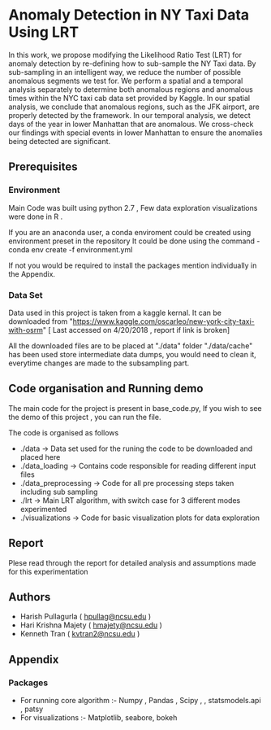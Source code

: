 # Anomaly Detection in NY Taxi Data Using LRT

In this work, we propose modifying the Likelihood Ratio Test (LRT) for anomaly detection by re-defining how to sub-sample the NY Taxi data. By sub-sampling in an intelligent way, we reduce the number of possible anomalous segments we test for. We perform a spatial and a temporal analysis separately to determine both anomalous regions and anomalous times within the NYC taxi cab data set provided by Kaggle. In our spatial analysis, we conclude that anomalous regions, such as the JFK airport, are properly detected by the framework. In our temporal analysis, we detect days of the year in lower Manhattan that are anomalous. We cross-check our findings with special events in lower Manhattan to ensure the anomalies being detected are significant.

## Prerequisites 
### Environment
Main Code was built using python 2.7 , Few data exploration visualizations were done in R .

If you are an anaconda user, a conda enviroment could be created using environment preset in the repository
It could be done using the command - conda env create -f environment.yml

If not you would be required to install the packages mention individually in the Appendix. 

### Data Set 
Data used in this project is taken from a kaggle kernal. 
It can be downloaded from "https://www.kaggle.com/oscarleo/new-york-city-taxi-with-osrm"  [ Last accessed on 4/20/2018 , report if link is broken]

All the downloaded files are to be placed at "./data" folder 
"./data/cache" has been used store intermediate data dumps, you would need to clean it, everytime changes are made to the subsampling part.  

## Code organisation and Running demo  
The main code for the project is present in base_code.py, If you wish to see the demo of this project , you can run the file. 

The code is organised as follows 
* ./data          -> Data set used for the runing the code to be downloaded and placed here
* ./data_loading  -> Contains code responsible for reading different input files
* ./data_preprocessing -> Code for all pre processing steps taken including sub sampling 
* ./lrt           -> Main LRT algorithm, with switch case for 3 different modes experimented
* ./visualizations  -> Code for basic visualization plots for data exploration 

## Report 
Plese read through the report for detailed analysis and assumptions made for this experimentation

## Authors 
* Harish Pullagurla ( hpullag@ncsu.edu ) 
* Hari Krishna Majety ( hmajety@ncsu.edu ) 
* Kenneth Tran ( kvtran2@ncsu.edu )

## Appendix 
### Packages 
* For running core algorithm :- Numpy , Pandas , Scipy ,  , statsmodels.api , patsy 
* For visualizations :- Matplotlib, seabore, bokeh 


